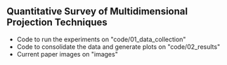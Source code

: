## Quantitative Survey of Multidimensional Projection Techniques

- Code to run the experiments on "code/01_data_collection"
- Code to consolidate the data and generate plots on "code/02_results"
- Current paper images on "images"

